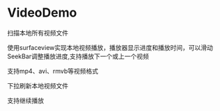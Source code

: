 # VideoDemo
<p>扫描本地所有视频文件</p>
<p>使用surfaceview实现本地视频播放，播放器显示进度和播放时间，可以滑动SeekBar调整播放进度,支持播放下一个或上一个视频</p>
<p>支持mp4、avi、rmvb等视频格式</p>
<p>下拉刷新本地视频文件</p>
<p>支持继续播放</p>
